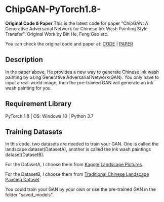 # ChipGAN-PyTorch1.8-
**Original Code & Paper**
This is the latest code for paper "ChipGAN: A Generative Adversarial Network for Chinese Ink Wash Painting Style Transfer". Original Work by Bin He, Feng Gao etc.

You can check the original code and paper at: [CODE](https://github.com/PKU-IMRE/ChipGAN) | [PAPER](https://dl.acm.org/doi/10.1145/3240508.3240655)

## Description
In the paper above, He provides a new way to generate Chinese ink wash painting by using Generative Adversarial Network(GAN). You only have to input a real-world image, then the pre-trained GAN will generate an ink wash painting for you.

## Requirement Library 
PyTorch 1.8 | OS: Windows 10 | Python 3.7

## Training Datasets
In this code, two datasets are needed to train your GAN. One is called the landscape dataset(DatasetA), another is called the ink wash paintings dataset(DatasetB).

For the DatasetA, I choose them from [Kaggle|Landscape Pictures](https://www.kaggle.com/arnaud58/landscape-pictures).

For the DatasetB, I choose them from [Traditional Chinese Landscape Painting Dataset](https://github.com/alicex2020/Chinese-Landscape-Painting-Dataset)

You could train your GAN by your own or use the pre-trained GAN in the folder "saved_models".

